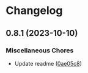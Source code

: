 # Changelog

## 0.8.1 (2023-10-10)


### Miscellaneous Chores

* Update readme ([0ae05c8](https://github.com/EOX-A/EOxElements/commit/0ae05c84586f4deaf967f3396cc4ac4076675b74))
